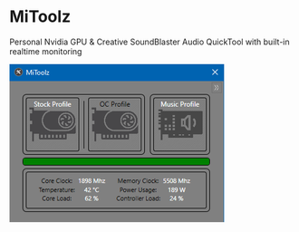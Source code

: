 # MiToolz
Personal Nvidia GPU &amp; Creative SoundBlaster Audio QuickTool with built-in realtime monitoring


![](images/MiToolz_Image1.png) 


